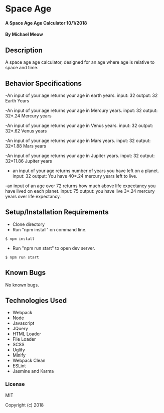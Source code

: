 # Space Age

#### A Space Age Age Calculator 10/1/2018

#### By Michael Meow

## Description

A space age age calculator, designed for an age where age is relative to space and time.

## Behavior Specifications

-An input of your age returns your age in earth years.
	input: 32
  output: 32 Earth Years

-An input of your age returns your age in Mercury years.
	input: 32
  output: 32*.24 Mercury years

-An input of your age returns your age in Venus years.
	input: 32
  output: 32*.62 Venus years

-An input of your age returns your age in Mars years.
	input: 32
  output: 32*1.88 Mars years

-An input of your age returns your age in Jupiter years.
	input: 32
  output: 32*11.86 Jupiter years

- an input of your age returns number of years you have left on a planet.
	input: 32
  output: You have 40*.24 mercury years left to live.

-an input of an age over 72 returns how much above life expectancy you have lived on each planet.
	input: 75
  output: you have live 3*.24 mercury years over life expectancy.

## Setup/Installation Requirements

* Clone directory
* Run "npm install" on command line.
```
$ npm install
```
* Run "npm run start" to open dev server.
```
$ npm run start
```

## Known Bugs

No known bugs.

## Technologies Used

* Webpack
* Node
* Javascript
* JQuery
* HTML Loader
* File Loader
* SCSS
* Uglify
* Minify
* Webpack Clean
* ESLint
* Jasmine and Karma

### License

MIT

Copyright (c) 2018
